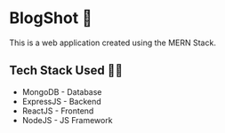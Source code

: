 # BlogShot :pencil:

This is a web application created using the MERN Stack.

## Tech Stack Used :technologist:
- MongoDB - Database
- ExpressJS - Backend
- ReactJS - Frontend
- NodeJS - JS Framework
